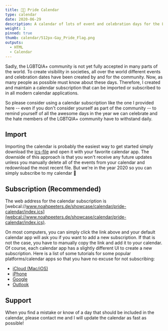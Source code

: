 ```yaml
---
title: 🏳️‍🌈 Pride Calendar
type: calendar
date: 2020-06-29
description: A calendar of lots of event and celebration days for the LGBTQIA+ community.
weight: 1
pinned: true
thumb: calendar/512px-Gay_Pride_Flag.png
outputs:
  - HTML
  - Calendar
---
```


Sadly, the LGBTQIA+ community is not yet fully accepted in many parts of the world. To create visibility in societies, all over the world different events and celebration dates have been created by and for the community.
Now, as many people as possible must know about these days. Therefore, I created and maintain a calendar subscription that can be imported or subscribed to in all modern calendar applications.

So please consider using a calendar subscription like the one I provided here -- even if you don't consider yourself as part of the community -- to remind yourself of all the awesome days in the year we can celebrate and the hate members of the LGBTQIA+ community have to withstand daily.

## Import

Importing the calendar is probably the easiest way to get started simply download the [ics-file](https://www.noahpeeters.de/showcase/calendar/pride-calendar/index.ics) and open it with your favorite calendar app. The downside of this approach is that you won't receive any future updates unless you manually delete all of the events from your calendar and redownload the most recent file. But we're in the year 2020 so you can simply subscribe to my calendar :tada:

## Subscription (Recommended)

The web address for the calendar subscription is [webcal://www.noahpeeters.de/showcase/calendar/pride-calendar/index.ics](webcal://www.noahpeeters.de/showcase/calendar/pride-calendar/index.ics).

On most computers, you can simply click the link above and your default calendar app will ask you if you want to add a new subscription. If that is not the case, you have to manually copy the link and add it to your calendar. Of course, each calendar app has a slightly different UI to create a new subscription. Here is a list of some tutorials for some popular platforms/calendar apps so that you have no excuse for not subscribing:
 - [iCloud (Mac/iOS)](https://support.apple.com/en-us/HT202361)
 - [iPhone](https://www.macrumors.com/how-to/subscribe-to-calendars-on-iphone-ipad/)
 - [Google](https://support.google.com/calendar/answer/37100?co=GENIE.Platform%3DDesktop&hl=en)
 - [Outlook](https://support.microsoft.com/en-us/office/import-or-subscribe-to-a-calendar-in-outlook-com-cff1429c-5af6-41ec-a5b4-74f2c278e98c)

## Support

When you find a mistake or know of a day that should be included in the calendar, please contact me and I will update the calendar as fast as possible!
